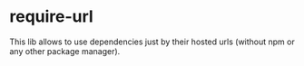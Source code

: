 # require-url
This lib allows to use dependencies just by their hosted urls (without npm or any other package manager).
